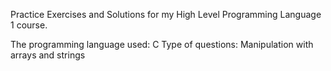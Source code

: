 Practice Exercises and Solutions for my High Level Programming Language 1 course. 


The programming language used: C
Type of questions: Manipulation with arrays and strings
